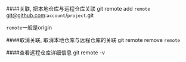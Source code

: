 ####关联, 把本地仓库与远程仓库关联
git remote add `remote` git@github.com:`account`/`project`.git

`remote`一般是origin

####取消关联, 取消本地仓库与远程仓库的关联
git remote remove `remote`

####查看远程仓库详细信息
git remote -v